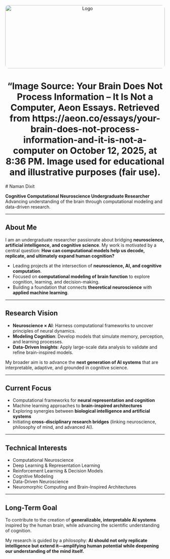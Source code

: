 <p align="center">
  <a href="https://images.aeonmedia.co/images/3d276efb-4841-4be7-b63f-9deffd9526c1/ESSAY-GS3522985.jpg?width=3840&quality=75&format=auto">
    <img 
      src="https://images.aeonmedia.co/images/3d276efb-4841-4be7-b63f-9deffd9526c1/ESSAY-GS3522985.jpg?width=3840&quality=75&format=auto" 
      alt="Logo" 
      style="width:100%; height:200px; object-fit:cover; border-radius:10px;"
    >
  </a>
  <h1 align="center">“Image Source: Your Brain Does Not Process Information – It Is Not a Computer, Aeon Essays. Retrieved from https://aeon.co/essays/your-brain-does-not-process-information-and-it-is-not-a-computer
 on October 12, 2025, at 8:36 PM.
Image used for educational and illustrative purposes (fair use).</h1>  
</p>
# Naman Dixit

**Cognitive Computational Neuroscience Undergraduate Researcher**
Advancing understanding of the brain through computational modeling and data-driven research.

---

## About Me

I am an undergraduate researcher passionate about bridging **neuroscience, artificial intelligence, and cognitive science**. My work is motivated by a central question:
**How can computational models help us decode, replicate, and ultimately expand human cognition?**

* Leading projects at the intersection of **neuroscience, AI, and cognitive computation**.
* Focused on **computational modeling of brain function** to explore cognition, learning, and decision-making.
* Building a foundation that connects **theoretical neuroscience** with **applied machine learning**.

---

## Research Vision

* **Neuroscience × AI**: Harness computational frameworks to uncover principles of neural dynamics.
* **Modeling Cognition**: Develop models that simulate memory, perception, and learning processes.
* **Data-Driven Insights**: Apply large-scale data analysis to validate and refine brain-inspired models.

My broader aim is to advance the **next generation of AI systems** that are interpretable, adaptive, and grounded in cognitive science.

---

## Current Focus

* Computational frameworks for **neural representation and cognition**
* Machine learning approaches to **brain-inspired architectures**
* Exploring synergies between **biological intelligence and artificial systems**
* Initiating **cross-disciplinary research bridges** (linking neuroscience, philosophy of mind, and advanced AI).

---

## Technical Interests

* Computational Neuroscience
* Deep Learning & Representation Learning
* Reinforcement Learning & Decision Models
* Cognitive Modeling
* Data-Driven Neuroscience
* Neuromorphic Computing and Brain-Inspired Architectures

---

## Long-Term Goal

To contribute to the creation of **generalizable, interpretable AI systems** inspired by the human brain, while advancing the scientific understanding of cognition.

My research is guided by a philosophy: **AI should not only replicate intelligence but extend it—amplifying human potential while deepening our understanding of the mind itself.**



